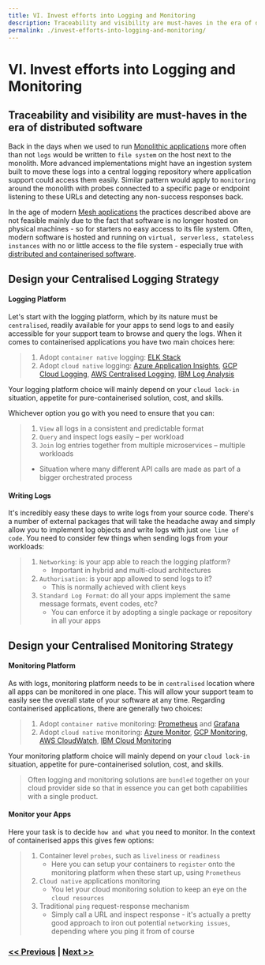 ```yaml
---
title: VI. Invest efforts into Logging and Monitoring
description: Traceability and visibility are must-haves in the era of distributed software
permalink: ./invest-efforts-into-logging-and-monitoring/
---
```


# VI. Invest efforts into Logging and Monitoring

## Traceability and visibility are must-haves in the era of distributed software

Back in the days when we used to run [Monolithic applications](https://en.wikipedia.org/wiki/Monolithic_application) more often than not `logs` would be written to `file system` on the host next to the monolith. More advanced implementations might have an ingestion system built to move these logs into a central logging repository where application support could access them easily. Similar pattern would apply to `monitoring` around the monolith with probes connected to a specific page or endpoint listening to these URLs and detecting any non-success responses back.

In the age of modern [Mesh applications](/adopt-mesh-app-and-service-architecture) the practices described above are not feasible mainly due to the fact that software is no longer hosted on physical machines - so for starters no easy access to its file system. Often, modern software is hosted and running on `virtual, serverless, stateless instances` with no or little access to the file system - especially true with [distributed and containerised software](/start-thinking-containers).

## Design your Centralised Logging Strategy

#### Logging Platform

Let's start with the logging platform, which by its nature must be `centralised`, readily available for your apps to send logs to and easily accessible for your support team to browse and query the logs. When it comes to containerised applications you have two main choices here:

> 1. Adopt `container native` logging: [ELK Stack](https://www.elastic.co/what-is/elk-stack)
> 2. Adopt `cloud native` logging: [Azure Application Insights](https://docs.microsoft.com/en-us/azure/azure-monitor/app/app-insights-overview), [GCP Cloud Logging](https://cloud.google.com/products/operations), [AWS Centralised Logging](https://aws.amazon.com/solutions/implementations/centralized-logging/), [IBM Log Analysis](https://cloud.ibm.com/docs/Log-Analysis-with-LogDNA?topic=Log-Analysis-with-LogDNA-getting-started)

Your logging platform choice will mainly depend on your `cloud lock-in` situation, appetite for pure-containerised solution, cost, and skills.

Whichever option you go with you need to ensure that you can: 
> 1. `View` all logs in a consistent and predictable format
> 2. `Query` and inspect logs easily – per workload
> 3. `Join` log entries together from multiple microservices – multiple workloads
>   - Situation where many different API calls are made as part of a bigger orchestrated process

#### Writing Logs

It's incredibly easy these days to write logs from your source code. There's a number of external packages that will take the headache away and simply allow you to implement log objects and write logs with just `one line of code`. You need to consider few things when sending logs from your workloads:

> 1. `Networking`: is your app able to reach the logging platform?
>     - Important in hybrid and multi-cloud architectures
> 2. `Authorisation`: is your app allowed to send logs to it?
>     - This is normally achieved with client keys
> 3. `Standard Log Format`: do all your apps implement the same message formats, event codes, etc?
>     - You can enforce it by adopting a single package or repository in all your apps

## Design your Centralised Monitoring Strategy

#### Monitoring Platform

As with logs, monitoring platform needs to be in `centralised` location where all apps can be monitored in one place. This will allow your support team to easily see the overall state of your software at any time. Regarding containerised applications, there are generally two choices:

> 1. Adopt `container native` monitoring: [Prometheus](https://prometheus.io/) and [Grafana](https://grafana.com/)
> 2. Adopt `cloud native` monitoring: [Azure Monitor](https://azure.microsoft.com/en-gb/services/monitor/), [GCP Monitoring](https://cloud.google.com/monitoring), [AWS CloudWatch](https://aws.amazon.com/cloudwatch/), [IBM Cloud Monitoring](https://cloud.ibm.com/docs/Monitoring-with-Sysdig?topic=Monitoring-with-Sysdig-getting-started)

Your monitoring platform choice will mainly depend on your `cloud lock-in` situation, appetite for pure-containerised solution, cost, and skills. 

> Often logging and monitoring solutions are `bundled` together on your cloud provider side so that in essence you can get both capabilities with a single product.

#### Monitor your Apps

Here your task is to decide `how and what` you need to monitor. In the context of containerised apps this gives few options:

> 1. Container level `probes`, such as `liveliness` or `readiness`
>     - Here you can setup your containers to `register` onto the monitoring platform when these start up, using `Prometheus`
> 2. `Cloud native` applications monitoring
>     - You let your cloud monitoring solution to keep an eye on the `cloud resources`
> 3. Traditional `ping` request-response mechanism
>     - Simply call a URL and inspect response - it's actually a pretty good approach to iron out potential `networking issues`, depending where you ping it from of course

### [<< Previous](/start-early-with-cicd-and-automation) | [Next >>](/cloud-first-strategy-is-the-theme-of-the-day)